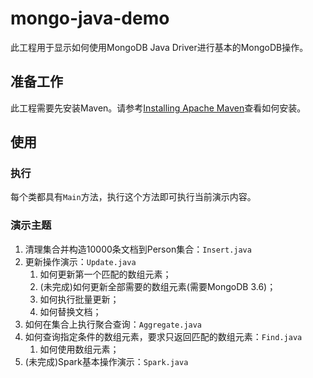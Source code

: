# mongo-java-demo
此工程用于显示如何使用MongoDB Java Driver进行基本的MongoDB操作。

## 准备工作
此工程需要先安装Maven。请参考[Installing Apache Maven](https://maven.apache.org/install.html)查看如何安装。

## 使用

### 执行
每个类都具有`Main`方法，执行这个方法即可执行当前演示内容。

### 演示主题
1. 清理集合并构造10000条文档到Person集合：`Insert.java`
1. 更新操作演示：`Update.java`
    1. 如何更新第一个匹配的数组元素；
    1. (未完成)如何更新全部需要的数组元素(需要MongoDB 3.6)；
    1. 如何执行批量更新；
    1. 如何替换文档；
1. 如何在集合上执行聚合查询：`Aggregate.java`
1. 如何查询指定条件的数组元素，要求只返回匹配的数组元素：`Find.java`
    1. 如何使用数组元素；
1. (未完成)Spark基本操作演示：`Spark.java`

